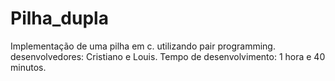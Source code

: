 Pilha_dupla
===========
Implementação de uma pilha em c.
utilizando pair programming.
desenvolvedores: Cristiano e Louis.
Tempo de desenvolvimento: 1 hora e 40 minutos.
